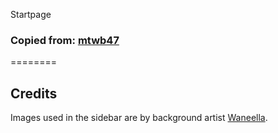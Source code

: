 Startpage 

### Copied from: <a href="https://github.com/mtwb47/mtwb47.github.io">mtwb47</a>

========

## Credits
Images used in the sidebar are by background artist [Waneella](https://twitter.com/waneella_).
